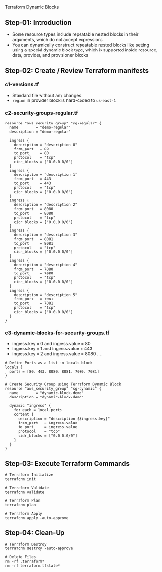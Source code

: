 Terraform Dynamic Blocks

## Step-01: Introduction
- Some resource types include repeatable nested blocks in their arguments, which do not accept expressions
- You can dynamically construct repeatable nested blocks like setting using a special dynamic block type, which is supported inside resource, data, provider, and provisioner blocks

## Step-02: Create / Review Terraform manifests
### c1-versions.tf
- Standard file without any changes
- `region` in provider block is hard-coded to `us-east-1`
### c2-security-groups-regular.tf
```t
resource "aws_security_group" "sg-regular" {
  name        = "demo-regular"
  description = "demo-regular"

  ingress {
    description = "description 0"
    from_port   = 80
    to_port     = 80
    protocol    = "tcp"
    cidr_blocks = ["0.0.0.0/0"]
  }
  ingress {
    description = "description 1"
    from_port   = 443
    to_port     = 443
    protocol    = "tcp"
    cidr_blocks = ["0.0.0.0/0"]
  }
  ingress {
    description = "description 2"
    from_port   = 8080
    to_port     = 8080
    protocol    = "tcp"
    cidr_blocks = ["0.0.0.0/0"]
  }
  ingress {
    description = "description 3"
    from_port   = 8081
    to_port     = 8081
    protocol    = "tcp"
    cidr_blocks = ["0.0.0.0/0"]
  }
  ingress {
    description = "description 4"
    from_port   = 7080
    to_port     = 7080
    protocol    = "tcp"
    cidr_blocks = ["0.0.0.0/0"]
  }      
  ingress {
    description = "description 5"
    from_port   = 7081
    to_port     = 7081
    protocol    = "tcp"
    cidr_blocks = ["0.0.0.0/0"]
  }      
}
```

### c3-dynamic-blocks-for-security-groups.tf
- ingress.key = 0 and ingress.value = 80
- ingress.key = 1 and ingress.value = 443
- ingress.key = 2 and ingress.value = 8080  ....
```t
# Define Ports as a list in locals block
locals {
  ports = [80, 443, 8080, 8081, 7080, 7081]
}

# Create Security Group using Terraform Dynamic Block
resource "aws_security_group" "sg-dynamic" {
  name        = "dynamic-block-demo"
  description = "dynamic-block-demo"

  dynamic "ingress" {
    for_each = local.ports
    content {
      description = "description ${ingress.key}"
      from_port   = ingress.value
      to_port     = ingress.value
      protocol    = "tcp"
      cidr_blocks = ["0.0.0.0/0"]
    }
  }
}
```

## Step-03: Execute Terraform Commands
```t
# Terraform Initialize
terraform init

# Terraform Validate
terraform validate

# Terraform Plan
terraform plan

# Terraform Apply
terraform apply -auto-approve
```

## Step-04: Clean-Up
```t
# Terraform Destroy
terraform destroy -auto-approve

# Delete Files
rm -rf .terraform*
rm -rf terraform.tfstate*
```